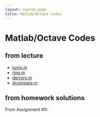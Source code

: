 ```yaml
---
layout: course-page
title: Matlab/Octave Codes
---
```


# Matlab/Octave Codes

## from lecture

  * [lump.m](assets/codes/S25/lump.m)
  * [ring.m](assets/codes/S25/ring.m)
  * [derrors.m](assets/codes/S25/derrors.m)
  * [dcompare.m](assets/codes/S25/dcompare.m)

## from homework solutions

From Assignment #X:
